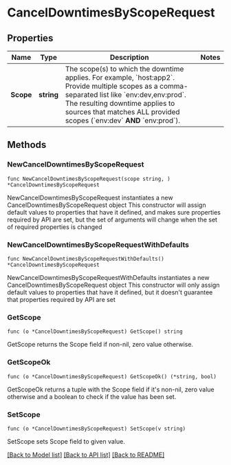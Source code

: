 # CancelDowntimesByScopeRequest

## Properties

Name | Type | Description | Notes
------------ | ------------- | ------------- | -------------
**Scope** | **string** | The scope(s) to which the downtime applies. For example, &#x60;host:app2&#x60;. Provide multiple scopes as a comma-separated list like &#x60;env:dev,env:prod&#x60;. The resulting downtime applies to sources that matches ALL provided scopes (&#x60;env:dev&#x60; **AND** &#x60;env:prod&#x60;). | 

## Methods

### NewCancelDowntimesByScopeRequest

`func NewCancelDowntimesByScopeRequest(scope string, ) *CancelDowntimesByScopeRequest`

NewCancelDowntimesByScopeRequest instantiates a new CancelDowntimesByScopeRequest object
This constructor will assign default values to properties that have it defined,
and makes sure properties required by API are set, but the set of arguments
will change when the set of required properties is changed

### NewCancelDowntimesByScopeRequestWithDefaults

`func NewCancelDowntimesByScopeRequestWithDefaults() *CancelDowntimesByScopeRequest`

NewCancelDowntimesByScopeRequestWithDefaults instantiates a new CancelDowntimesByScopeRequest object
This constructor will only assign default values to properties that have it defined,
but it doesn't guarantee that properties required by API are set

### GetScope

`func (o *CancelDowntimesByScopeRequest) GetScope() string`

GetScope returns the Scope field if non-nil, zero value otherwise.

### GetScopeOk

`func (o *CancelDowntimesByScopeRequest) GetScopeOk() (*string, bool)`

GetScopeOk returns a tuple with the Scope field if it's non-nil, zero value otherwise
and a boolean to check if the value has been set.

### SetScope

`func (o *CancelDowntimesByScopeRequest) SetScope(v string)`

SetScope sets Scope field to given value.



[[Back to Model list]](../README.md#documentation-for-models) [[Back to API list]](../README.md#documentation-for-api-endpoints) [[Back to README]](../README.md)


